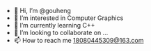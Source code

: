 - 👋 Hi, I’m @gouheng
- 👀 I’m interested in Computer Graphics
- 🌱 I’m currently learning C++
- 💞️ I’m looking to collaborate on ...
- 📫 How to reach me 18080445309@163.com

<!---
gouheng/gouheng is a ✨ special ✨ repository because its `README.md` (this file) appears on your GitHub profile.
You can click the Preview link to take a look at your changes.
--->
